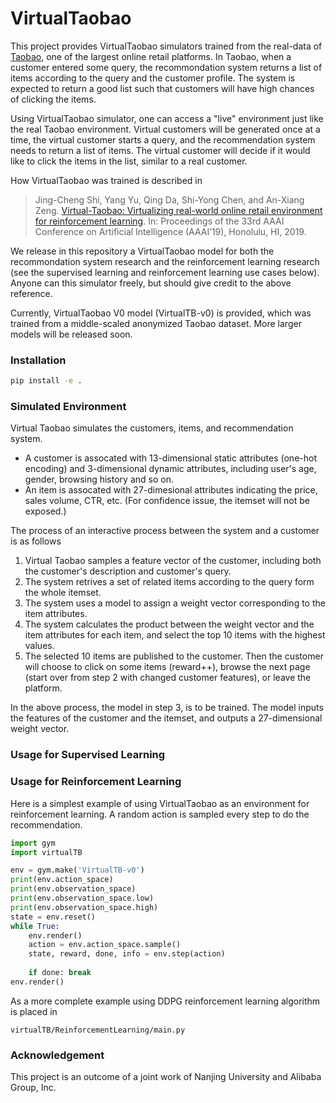 # VirtualTaobao

This project provides VirtualTaobao simulators trained from the real-data of [Taobao](http://taobao.com), one of the largest online retail platforms. In Taobao, when a customer entered some query, the recommondation system returns a list of items according to the query and the customer profile. The system is expected to return a good list such that customers will have high chances of clicking the items. 

Using VirtualTaobao simulator, one can access a "live" environment just like the real Taobao environment. Virtual customers will be generated once at a time, the virtual customer starts a query, and the recommendation system needs to return a list of items. The virtual customer will decide if it would like to click the items in the list, similar to a real customer.

How VirtualTaobao was trained is described in 
> Jing-Cheng Shi, Yang Yu, Qing Da, Shi-Yong Chen, and An-Xiang Zeng. [Virtual-Taobao: Virtualizing real-world online retail environment for reinforcement learning](https://arxiv.org/abs/1805.10000). In: Proceedings of the 33rd AAAI Conference on Artificial Intelligence (AAAI’19), Honolulu, HI, 2019. 

We release in this repository a VirtualTaobao model for both the recommondation system research and the reinforcement learning research (see the supervised learning and reinforcement learning use cases below). Anyone can this simulator freely, but should give credit to the above reference.

Currently, VirtualTaobao V0 model (VirtualTB-v0) is provided, which was trained from a middle-scaled anonymized Taobao dataset. More larger models will be released soon.

### Installation

```bash
pip install -e .
```

### Simulated Environment
Virtual Taobao simulates the customers, items, and recommendation system. 
* A customer is assocated with 13-dimensional static attributes (one-hot encoding) and 3-dimensional dynamic attributes, including user's age, gender, browsing history and so on.
* An item is assocated with 27-dimesional attributes indicating the price, sales volume, CTR, etc. (For confidence issue, the itemset will not be exposed.)

The process of an interactive process between the system and a customer is as follows
1. Virtual Taobao samples a feature vector of the customer, including both the customer's description and customer's query.
2. The system retrives a set of related items according to the query form the whole itemset.
3. The system uses a model to assign a weight vector corresponding to the item attributes.
4. The system calculates the product between the weight vector and the item attributes for each item, and select the top 10 items with the highest values.
5. The selected 10 items are published to the customer. Then the customer will choose to click on some items (reward++), browse the next page (start over from step 2 with changed customer features), or leave the platform.

In the above process, the model in step 3, is to be trained. The model inputs the features of the customer and the itemset, and outputs a 27-dimensional weight vector.

### Usage for Supervised Learning


### Usage for Reinforcement Learning

Here is a simplest example of using VirtualTaobao as an environment for reinforcement learning. A random action is sampled every step to do the recommendation.

```python
import gym
import virtualTB

env = gym.make('VirtualTB-v0')
print(env.action_space)
print(env.observation_space)
print(env.observation_space.low)
print(env.observation_space.high)
state = env.reset()
while True:
    env.render()
    action = env.action_space.sample()
    state, reward, done, info = env.step(action)
    
    if done: break
env.render()
```

As a more complete example using DDPG reinforcement learning algorithm is placed in 
```
virtualTB/ReinforcementLearning/main.py
```

### Acknowledgement

This project is an outcome of a joint work of Nanjing University and Alibaba Group, Inc.
